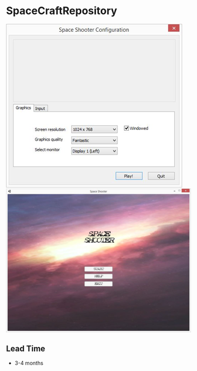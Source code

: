 # SpaceCraftRepository

![NativeAppClientPicture](./SpaceCraft/Images/start.jpg)
![NativeAppClientPicture](./SpaceCraft/Images/menu.jpg)

## Lead Time
* 3-4 months
